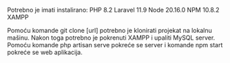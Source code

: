Potrebno je imati instalirano:
PHP 8.2
Laravel 11.9
Node 20.16.0
NPM 10.8.2
XAMPP

Pomoću komande git clone [url] potrebno je klonirati projekat na lokalnu mašinu.
Nakon toga potrebno je pokrenuti XAMPP i upaliti MySQL server. 
Pomoću komande php artisan serve pokreće se server i komande npm start pokreće se web aplikacija.
